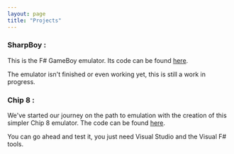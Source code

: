 ```yaml
---
layout: page
title: "Projects"
---
```


### SharpBoy :

This is the F# GameBoy emulator. Its code can be found [here](https://github.com/s-society/sharpboy).

The emulator isn't finished or even working yet, this is still a work in progress.

### Chip 8 :

We've started our journey on the path to emulation with the creation of this simpler
Chip 8 emulator. The code can be found [here](https://github.com/s-society/chip-8).

You can go ahead and test it, you just need Visual Studio and the Visual F# tools.
